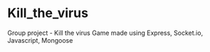 # Kill_the_virus
Group project - Kill the virus Game made using Express, Socket.io, Javascript, Mongoose

